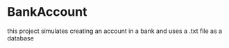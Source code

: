 # BankAccount
this project simulates creating an account in a bank and uses a .txt file as a database
